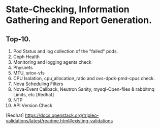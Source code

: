 # State-Checking, Information Gathering and Report Generation.
## Top-10.
1. Pod Status and log collection of the "failed" pods.
2. Ceph Health
3. Monitoring and logging agents check
4. Physnets
5. MTU, sriov-vfs
6. CPU Isolation, cpu_allocation_ratio and ovs-dpdk-pmd-cpus check.
7. Nova Scheduling Filters
8. Nova-Event Callback, Neutron Sanity, mysql-Open-files & rabbitmq Limits, etc [Redhat]
9. NTP
10. API Version Check

[Redhat]
https://docs.openstack.org/tripleo-validations/latest/readme.html#existing-validations
